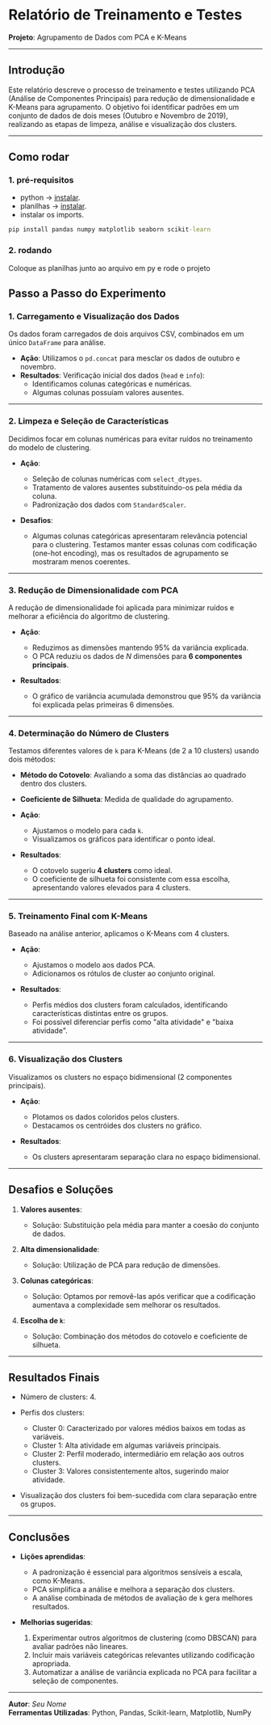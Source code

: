 # Relatório de Treinamento e Testes

**Projeto**: Agrupamento de Dados com PCA e K-Means  


---

## **Introdução**
Este relatório descreve o processo de treinamento e testes utilizando PCA (Análise de Componentes Principais) para redução de dimensionalidade e K-Means para agrupamento. O objetivo foi identificar padrões em um conjunto de dados de dois meses (Outubro e Novembro de 2019), realizando as etapas de limpeza, análise e visualização dos clusters.

---

## **Como rodar**
### **1. pré-requisitos**
- python -> [instalar](https://www.python.org/downloads/).
- planilhas -> [instalar](https://drive.google.com/file/d/10WcuTh0S7DojX1ZA1gUaUVlEQ8tCqsQz/view).
- instalar os imports.
~~~cmd
pip install pandas numpy matplotlib seaborn scikit-learn
~~~ 
### **2. rodando**
Coloque as planilhas junto ao arquivo em py e rode o projeto


## **Passo a Passo do Experimento**

### **1. Carregamento e Visualização dos Dados**
Os dados foram carregados de dois arquivos CSV, combinados em um único `DataFrame` para análise. 

- **Ação**: Utilizamos o `pd.concat` para mesclar os dados de outubro e novembro.
- **Resultados**: Verificação inicial dos dados (`head` e `info`):
  - Identificamos colunas categóricas e numéricas.
  - Algumas colunas possuíam valores ausentes.

---

### **2. Limpeza e Seleção de Características**
Decidimos focar em colunas numéricas para evitar ruídos no treinamento do modelo de clustering.

- **Ação**:
  - Seleção de colunas numéricas com `select_dtypes`.
  - Tratamento de valores ausentes substituindo-os pela média da coluna.
  - Padronização dos dados com `StandardScaler`.

- **Desafios**:
  - Algumas colunas categóricas apresentaram relevância potencial para o clustering. Testamos manter essas colunas com codificação (one-hot encoding), mas os resultados de agrupamento se mostraram menos coerentes.

---

### **3. Redução de Dimensionalidade com PCA**
A redução de dimensionalidade foi aplicada para minimizar ruídos e melhorar a eficiência do algoritmo de clustering.

- **Ação**:
  - Reduzimos as dimensões mantendo 95% da variância explicada.
  - O PCA reduziu os dados de *N* dimensões para **6 componentes principais**.

- **Resultados**:
  - O gráfico de variância acumulada demonstrou que 95% da variância foi explicada pelas primeiras 6 dimensões.

---

### **4. Determinação do Número de Clusters**
Testamos diferentes valores de `k` para K-Means (de 2 a 10 clusters) usando dois métodos:
- **Método do Cotovelo**: Avaliando a soma das distâncias ao quadrado dentro dos clusters.
- **Coeficiente de Silhueta**: Medida de qualidade do agrupamento.

- **Ação**:
  - Ajustamos o modelo para cada `k`.
  - Visualizamos os gráficos para identificar o ponto ideal.

- **Resultados**:
  - O cotovelo sugeriu **4 clusters** como ideal.
  - O coeficiente de silhueta foi consistente com essa escolha, apresentando valores elevados para 4 clusters.

---

### **5. Treinamento Final com K-Means**
Baseado na análise anterior, aplicamos o K-Means com 4 clusters.

- **Ação**:
  - Ajustamos o modelo aos dados PCA.
  - Adicionamos os rótulos de cluster ao conjunto original.

- **Resultados**:
  - Perfis médios dos clusters foram calculados, identificando características distintas entre os grupos.
  - Foi possível diferenciar perfis como "alta atividade" e "baixa atividade".

---

### **6. Visualização dos Clusters**
Visualizamos os clusters no espaço bidimensional (2 componentes principais).

- **Ação**:
  - Plotamos os dados coloridos pelos clusters.
  - Destacamos os centróides dos clusters no gráfico.

- **Resultados**:
  - Os clusters apresentaram separação clara no espaço bidimensional.

---

## **Desafios e Soluções**
1. **Valores ausentes**:
   - Solução: Substituição pela média para manter a coesão do conjunto de dados.

2. **Alta dimensionalidade**:
   - Solução: Utilização de PCA para redução de dimensões.

3. **Colunas categóricas**:
   - Solução: Optamos por removê-las após verificar que a codificação aumentava a complexidade sem melhorar os resultados.

4. **Escolha de `k`**:
   - Solução: Combinação dos métodos do cotovelo e coeficiente de silhueta.

---

## **Resultados Finais**
- Número de clusters: 4.
- Perfis dos clusters:
  - Cluster 0: Caracterizado por valores médios baixos em todas as variáveis.
  - Cluster 1: Alta atividade em algumas variáveis principais.
  - Cluster 2: Perfil moderado, intermediário em relação aos outros clusters.
  - Cluster 3: Valores consistentemente altos, sugerindo maior atividade.

- Visualização dos clusters foi bem-sucedida com clara separação entre os grupos.

---

## **Conclusões**

- **Lições aprendidas**:
  - A padronização é essencial para algoritmos sensíveis a escala, como K-Means.
  - PCA simplifica a análise e melhora a separação dos clusters.
  - A análise combinada de métodos de avaliação de `k` gera melhores resultados.

- **Melhorias sugeridas**:
  1. Experimentar outros algoritmos de clustering (como DBSCAN) para avaliar padrões não lineares.
  2. Incluir mais variáveis categóricas relevantes utilizando codificação apropriada.
  3. Automatizar a análise de variância explicada no PCA para facilitar a seleção de componentes.

---

**Autor**: *Seu Nome*  
**Ferramentas Utilizadas**: Python, Pandas, Scikit-learn, Matplotlib, NumPy
